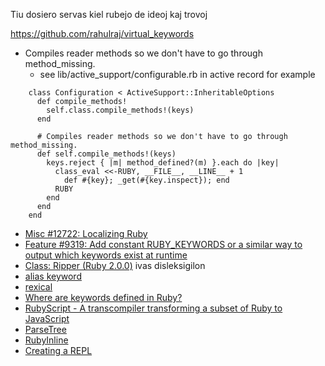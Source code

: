 Tiu dosiero servas kiel rubejo de ideoj kaj trovoj

https://github.com/rahulraj/virtual_keywords

- Compiles reader methods so we don't have to go through method_missing.
  - see  lib/active_support/configurable.rb in active record for example
```
    class Configuration < ActiveSupport::InheritableOptions
      def compile_methods!
        self.class.compile_methods!(keys)
      end

      # Compiles reader methods so we don't have to go through method_missing.
      def self.compile_methods!(keys)
        keys.reject { |m| method_defined?(m) }.each do |key|
          class_eval <<-RUBY, __FILE__, __LINE__ + 1
            def #{key}; _get(#{key.inspect}); end
          RUBY
        end
      end
    end
```

- [Misc #12722: Localizing Ruby](https://bugs.ruby-lang.org/issues/12722)
- [Feature #9319: Add constant RUBY_KEYWORDS or a similar way to output which keywords exist at runtime](https://bugs.ruby-lang.org/issues/9319)
- [Class: Ripper (Ruby 2.0.0)](https://ruby-doc.org/stdlib-2.0.0/libdoc/ripper/rdoc/Ripper.html) ivas disleksigilon
- [alias keyword](https://groups.google.com/forum/#!topic/xruby-devel/XtllQwsQwtA)
- [rexical](https://github.com/tenderlove/rexical)
- [Where are keywords defined in Ruby?](https://stackoverflow.com/questions/9446150/where-are-keywords-defined-in-ruby)
- [RubyScript - A transcompiler transforming a subset of Ruby to JavaScript](https://gist.github.com/txus/2017173)
- [ParseTree](https://rubygems.org/gems/ParseTree/versions/3.0.9)
- [RubyInline](https://rubygems.org/gems/RubyInline)
- [Creating a REPL](https://dev.to/joshcheek/write-a-repl-in-ruby)
